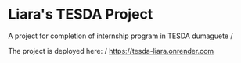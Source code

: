 # Liara's TESDA Project

A project for completion of internship program in TESDA dumaguete
/

The project is deployed here:
/
https://tesda-liara.onrender.com